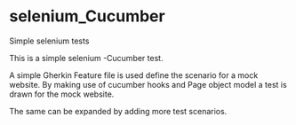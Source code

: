 # selenium_Cucumber
Simple selenium tests

This is a simple selenium -Cucumber test.

A simple Gherkin Feature file is used define the scenario for a mock website. 
By making use of cucumber hooks and Page object model a test is drawn for the mock website. 

The same can be expanded by adding more test scenarios. 



